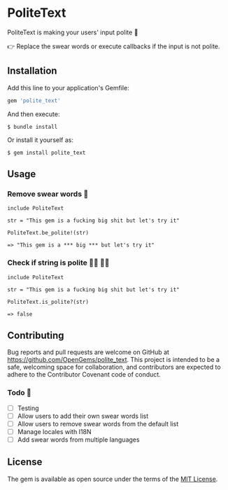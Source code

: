 # PoliteText

PoliteText is making your users' input polite 👀

👉 Replace the swear words or execute callbacks if the input is not polite.

## Installation

Add this line to your application's Gemfile:

```ruby
gem 'polite_text'
```

And then execute:

    $ bundle install

Or install it yourself as:

    $ gem install polite_text

## Usage

### Remove swear words 🤬
```
include PoliteText

str = "This gem is a fucking big shit but let's try it"

PoliteText.be_polite!(str)

=> "This gem is a *** big *** but let's try it"
```

### Check if string is polite 🙅‍♂️ 🙅‍♀️
```
include PoliteText

str = "This gem is a fucking big shit but let's try it"

PoliteText.is_polite?(str)

=> false
```

## Contributing

Bug reports and pull requests are welcome on GitHub at https://github.com/OpenGems/polite_text.
This project is intended to be a safe, welcoming space for collaboration, and contributors are expected to adhere to the Contributor Covenant code of conduct.

### Todo 💪
- [ ] Testing
- [ ] Allow users to add their own swear words list
- [ ] Allow users to remove swear words from the default list
- [ ] Manage locales with I18N
- [ ] Add swear words from multiple languages

## License

The gem is available as open source under the terms of the [MIT License](https://opensource.org/licenses/MIT).
